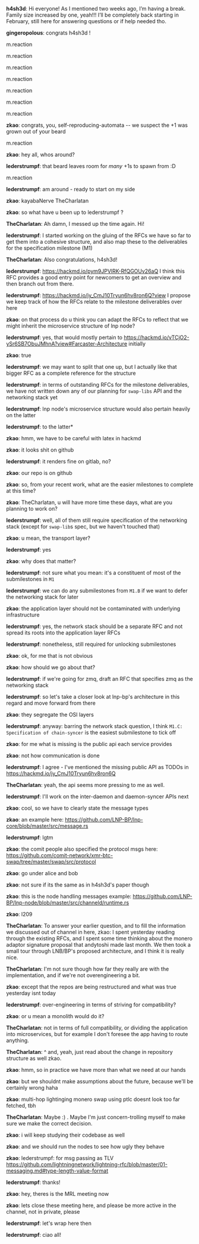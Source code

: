 **h4sh3d**: Hi everyone! As I mentioned two weeks ago, I’m having a break. Family size increased by one, yeah!!! I’ll be completely back starting in February, still here for answering questions or if help needed tho.

**gingeropolous**: congrats h4sh3d !

m.reaction

m.reaction

m.reaction

m.reaction

m.reaction

m.reaction

m.reaction

**zkao**: congrats, you, self-reproducing-automata -- we suspect the +1 was grown out of your beard

m.reaction

**zkao**: hey all, whos around?

**lederstrumpf**: that beard leaves room for *many* +1s to spawn from :D

m.reaction

**lederstrumpf**: am around - ready to start on my side

**zkao**: kayabaNerve TheCharlatan

**zkao**: so what have u been up to lederstrumpf ?

**TheCharlatan**: Ah damn, I messed up the time again. Hi!

**lederstrumpf**: I started working on the gluing of the RFCs we have so far to get them into a cohesive structure, and also map these to the deliverables for the specification milestone (M1)

**TheCharlatan**: Also congratulations, h4sh3d!

**lederstrumpf**: https://hackmd.io/pym9JPVlRK-RfQGOUv26aQ
I think this RFC provides a good entry point for newcomers to get an overview and then branch out from there.

**lederstrumpf**: https://hackmd.io/jy_CmJ10Tryun6hv8ron6Q?view
I propose we keep track of how the RFCs relate to the milestone deliverables over here

**zkao**: on that process do u think you can adapt the RFCs to reflect that we might inherit the microservice structure of lnp node?

**lederstrumpf**: yes, that would mostly pertain to https://hackmd.io/vTCjO2-ySr6SB7ObuJMhnA?view#Farcaster-Architecture initially

**zkao**: true

**lederstrumpf**: we may want to split that one up, but I actually like that bigger RFC as a complete reference for the structure

**lederstrumpf**: in terms of outstanding RFCs for the milestone deliverables, we have not written down any of our planning for `swap-libs` API and the networking stack yet

**lederstrumpf**: lnp node's microservice structure would also pertain heavily on the latter

**lederstrumpf**: to the latter*

**zkao**: hmm, we have to be careful with latex in hackmd

**zkao**: it looks shit on github

**lederstrumpf**: it renders fine on gitlab, no?

**zkao**: our repo is on github

**zkao**: so, from your recent work, what are the easier milestones to complete at this time?

**zkao**: TheCharlatan, u will have more time these days, what are you planning to work on?

**lederstrumpf**: well, all of them still require specification of the networking stack (except for `swap-lib`s spec, but we haven't touched that)

**zkao**: u mean, the transport layer?

**lederstrumpf**: yes

**zkao**: why does that matter?

**lederstrumpf**: not sure what you mean: it's a constituent of most of the submilestones in `M1`

**lederstrumpf**: we can do any submilestones from `M1.B` if we want to defer the networking stack for later

**zkao**: the application layer should not be contaminated with underlying infrastructure

**lederstrumpf**: yes, the network stack should be a separate RFC and not spread its roots into the application layer RFCs

**lederstrumpf**: nonetheless, still required for unlocking submilestones

**zkao**: ok, for me that is not obvious

**zkao**: how should we go about that?

**lederstrumpf**: if we're going for zmq, draft an RFC that specifies zmq as the networking stack

**lederstrumpf**: so let's take a closer look at lnp-bp's architecture in this regard and move forward from there

**zkao**: they segregate the OSI layers

**lederstrumpf**: anyway: barring the network stack question, I think `M1.C: Specification of chain-syncer` is the easiest submilestone to tick off

**zkao**: for me what is missing is the public api each service provides

**zkao**: not how communication is done

**lederstrumpf**: I agree - I've mentioned the missing public API as TODOs in https://hackmd.io/jy_CmJ10Tryun6hv8ron6Q

**TheCharlatan**: yeah, the api seems more pressing to me as well.

**lederstrumpf**: I'll work on the inter-daemon and daemon-syncer APIs next

**zkao**: cool, so we have to clearly state the message types

**zkao**: an example here: https://github.com/LNP-BP/lnp-core/blob/master/src/message.rs

**lederstrumpf**: lgtm

**zkao**: the comit people also specified the protocol msgs here: https://github.com/comit-network/xmr-btc-swap/tree/master/swap/src/protocol

**zkao**: go under alice and bob

**zkao**: not sure if its the same as in h4sh3d's paper though

**zkao**: this is the node handling messages example: https://github.com/LNP-BP/lnp-node/blob/master/src/channeld/runtime.rs

**zkao**: l209

**TheCharlatan**: To answer your earlier question, and to fill the information we discussed out of channel in here, zkao: I spent yesterday reading through the existing RFCs, and I spent some time thinking about the monero adaptor signature proposal that andytoshi made last month. We then took a small tour through LNB/BP's proposed architecture, and I think it is really nice.

**TheCharlatan**: I'm not sure though how far they really are with the implementation, and if we're not overengineering a bit.

**zkao**: except that the repos are being restructured and what was true yesterday isnt today

**lederstrumpf**: over-engineering in terms of striving for compatibility?

**zkao**: or u mean a monolith would do it?

**TheCharlatan**: not in terms of full compatibility,  or dividing the application into microservices, but for example I don't foresee the app having to route anything.

**TheCharlatan**: ^ and, yeah, just read about the change in repository structure as well zkao.

**zkao**: hmm, so in practice we have more than what we need at our hands

**zkao**: but we shouldnt make assumptions about the future, because we'll be certainly wrong haha

**zkao**: multi-hop lightinging monero swap using ptlc doesnt look too far fetched, tbh

**TheCharlatan**: Maybe :) . Maybe I'm just concern-trolling myself to make sure we make the correct decision.

**zkao**: i will keep studying their codebase as well

**zkao**: and we should run the nodes to see how ugly they behave

**zkao**: lederstrumpf: for msg passing as TLV
https://github.com/lightningnetwork/lightning-rfc/blob/master/01-messaging.md#type-length-value-format

**lederstrumpf**: thanks!

**zkao**: hey, theres is the MRL meeting now

**zkao**: lets close these meeting here, and please be more active in the channel, not in private, please

**lederstrumpf**: let's wrap here then

**lederstrumpf**: ciao all!